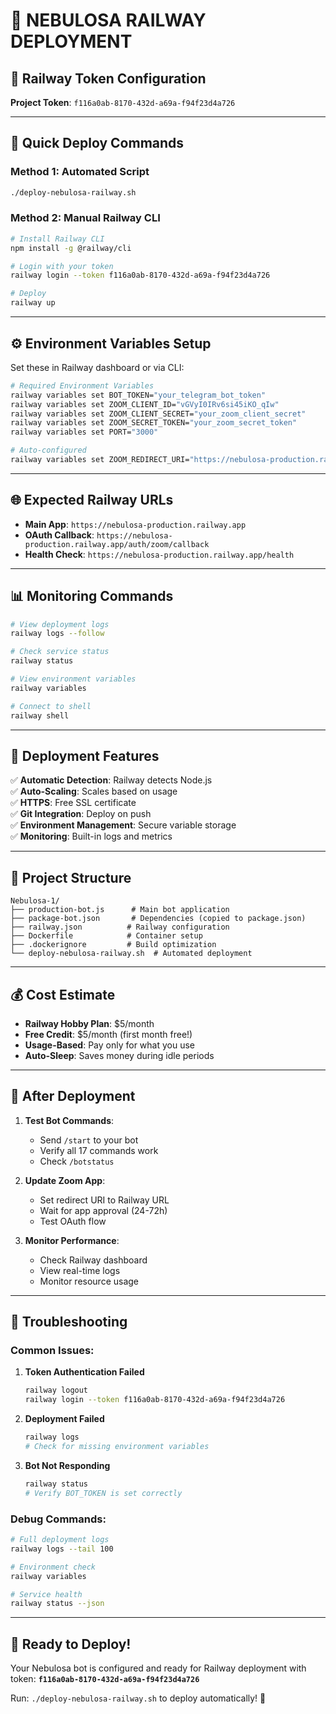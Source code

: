 # 🚂 NEBULOSA RAILWAY DEPLOYMENT

## 🔐 Railway Token Configuration

**Project Token**: `f116a0ab-8170-432d-a69a-f94f23d4a726`

---

## 🚀 Quick Deploy Commands

### Method 1: Automated Script
```bash
./deploy-nebulosa-railway.sh
```

### Method 2: Manual Railway CLI
```bash
# Install Railway CLI
npm install -g @railway/cli

# Login with your token
railway login --token f116a0ab-8170-432d-a69a-f94f23d4a726

# Deploy
railway up
```

---

## ⚙️ Environment Variables Setup

Set these in Railway dashboard or via CLI:

```bash
# Required Environment Variables
railway variables set BOT_TOKEN="your_telegram_bot_token"
railway variables set ZOOM_CLIENT_ID="vGVyI0IRv6si45iKO_qIw"
railway variables set ZOOM_CLIENT_SECRET="your_zoom_client_secret"
railway variables set ZOOM_SECRET_TOKEN="your_zoom_secret_token"
railway variables set PORT="3000"

# Auto-configured
railway variables set ZOOM_REDIRECT_URI="https://nebulosa-production.railway.app/auth/zoom/callback"
```

---

## 🌐 Expected Railway URLs

- **Main App**: `https://nebulosa-production.railway.app`
- **OAuth Callback**: `https://nebulosa-production.railway.app/auth/zoom/callback`
- **Health Check**: `https://nebulosa-production.railway.app/health`

---

## 📊 Monitoring Commands

```bash
# View deployment logs
railway logs --follow

# Check service status
railway status

# View environment variables
railway variables

# Connect to shell
railway shell
```

---

## 🎯 Deployment Features

✅ **Automatic Detection**: Railway detects Node.js  
✅ **Auto-Scaling**: Scales based on usage  
✅ **HTTPS**: Free SSL certificate  
✅ **Git Integration**: Deploy on push  
✅ **Environment Management**: Secure variable storage  
✅ **Monitoring**: Built-in logs and metrics  

---

## 🔧 Project Structure

```
Nebulosa-1/
├── production-bot.js      # Main bot application
├── package-bot.json       # Dependencies (copied to package.json)
├── railway.json          # Railway configuration
├── Dockerfile            # Container setup
├── .dockerignore         # Build optimization
└── deploy-nebulosa-railway.sh  # Automated deployment
```

---

## 💰 Cost Estimate

- **Railway Hobby Plan**: $5/month
- **Free Credit**: $5/month (first month free!)
- **Usage-Based**: Pay only for what you use
- **Auto-Sleep**: Saves money during idle periods

---

## 🎉 After Deployment

1. **Test Bot Commands**:
   - Send `/start` to your bot
   - Verify all 17 commands work
   - Check `/botstatus`

2. **Update Zoom App**:
   - Set redirect URI to Railway URL
   - Wait for app approval (24-72h)
   - Test OAuth flow

3. **Monitor Performance**:
   - Check Railway dashboard
   - View real-time logs
   - Monitor resource usage

---

## 🐛 Troubleshooting

### Common Issues:

1. **Token Authentication Failed**
   ```bash
   railway logout
   railway login --token f116a0ab-8170-432d-a69a-f94f23d4a726
   ```

2. **Deployment Failed**
   ```bash
   railway logs
   # Check for missing environment variables
   ```

3. **Bot Not Responding**
   ```bash
   railway status
   # Verify BOT_TOKEN is set correctly
   ```

### Debug Commands:
```bash
# Full deployment logs
railway logs --tail 100

# Environment check
railway variables

# Service health
railway status --json
```

---

## 🚀 Ready to Deploy!

Your Nebulosa bot is configured and ready for Railway deployment with token:
**`f116a0ab-8170-432d-a69a-f94f23d4a726`**

Run: `./deploy-nebulosa-railway.sh` to deploy automatically! 🎯
